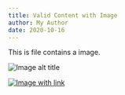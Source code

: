 ```yaml
---
title: Valid Content with Image
author: My Author
date: 2020-10-16
---
```

This is file contains a image.

![Image alt title](/path/to/title.png)

[![Image with link](/path/to/link.png)](https://example.com/link.png)
